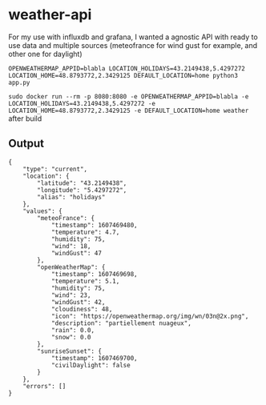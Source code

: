 # weather-api

For my use with influxdb and grafana, I wanted a agnostic API with ready to use data and multiple sources (meteofrance for wind gust for example, and other one for daylight)

`OPENWEATHERMAP_APPID=blabla LOCATION_HOLIDAYS=43.2149438,5.4297272 LOCATION_HOME=48.8793772,2.3429125 DEFAULT_LOCATION=home python3 app.py`

`sudo docker run --rm -p 8080:8080 -e OPENWEATHERMAP_APPID=blabla -e LOCATION_HOLIDAYS=43.2149438,5.4297272 -e LOCATION_HOME=48.8793772,2.3429125 -e DEFAULT_LOCATION=home weather` after build

## Output

```
{
    "type": "current",
    "location": {
        "latitude": "43.2149438",
        "longitude": "5.4297272",
        "alias": "holidays"
    },
    "values": {
        "meteoFrance": {
            "timestamp": 1607469480,
            "temperature": 4.7,
            "humidity": 75,
            "wind": 18,
            "windGust": 47
        },
        "openWeatherMap": {
            "timestamp": 1607469698,
            "temperature": 5.1,
            "humidity": 75,
            "wind": 23,
            "windGust": 42,
            "cloudiness": 48,
            "icon": "https://openweathermap.org/img/wn/03n@2x.png",
            "description": "partiellement nuageux",
            "rain": 0.0,
            "snow": 0.0
        },
        "sunriseSunset": {
            "timestamp": 1607469700,
            "civilDaylight": false
        }
    },
    "errors": []
}
```
